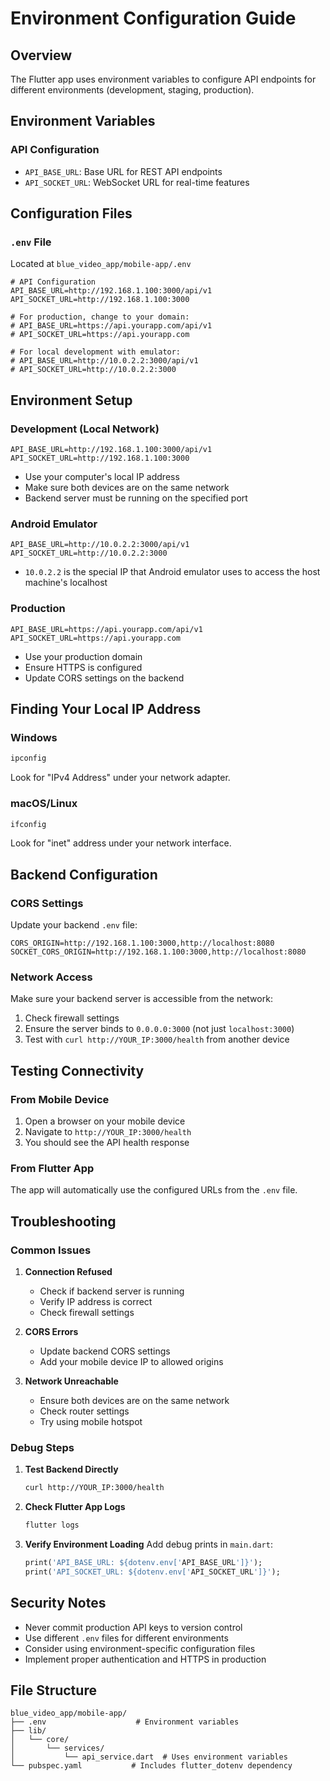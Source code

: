 # Environment Configuration Guide

## Overview
The Flutter app uses environment variables to configure API endpoints for different environments (development, staging, production).

## Environment Variables

### API Configuration
- `API_BASE_URL`: Base URL for REST API endpoints
- `API_SOCKET_URL`: WebSocket URL for real-time features

## Configuration Files

### `.env` File
Located at `blue_video_app/mobile-app/.env`

```env
# API Configuration
API_BASE_URL=http://192.168.1.100:3000/api/v1
API_SOCKET_URL=http://192.168.1.100:3000

# For production, change to your domain:
# API_BASE_URL=https://api.yourapp.com/api/v1
# API_SOCKET_URL=https://api.yourapp.com

# For local development with emulator:
# API_BASE_URL=http://10.0.2.2:3000/api/v1
# API_SOCKET_URL=http://10.0.2.2:3000
```

## Environment Setup

### Development (Local Network)
```env
API_BASE_URL=http://192.168.1.100:3000/api/v1
API_SOCKET_URL=http://192.168.1.100:3000
```
- Use your computer's local IP address
- Make sure both devices are on the same network
- Backend server must be running on the specified port

### Android Emulator
```env
API_BASE_URL=http://10.0.2.2:3000/api/v1
API_SOCKET_URL=http://10.0.2.2:3000
```
- `10.0.2.2` is the special IP that Android emulator uses to access the host machine's localhost

### Production
```env
API_BASE_URL=https://api.yourapp.com/api/v1
API_SOCKET_URL=https://api.yourapp.com
```
- Use your production domain
- Ensure HTTPS is configured
- Update CORS settings on the backend

## Finding Your Local IP Address

### Windows
```cmd
ipconfig
```
Look for "IPv4 Address" under your network adapter.

### macOS/Linux
```bash
ifconfig
```
Look for "inet" address under your network interface.

## Backend Configuration

### CORS Settings
Update your backend `.env` file:
```env
CORS_ORIGIN=http://192.168.1.100:3000,http://localhost:8080
SOCKET_CORS_ORIGIN=http://192.168.1.100:3000,http://localhost:8080
```

### Network Access
Make sure your backend server is accessible from the network:
1. Check firewall settings
2. Ensure the server binds to `0.0.0.0:3000` (not just `localhost:3000`)
3. Test with `curl http://YOUR_IP:3000/health` from another device

## Testing Connectivity

### From Mobile Device
1. Open a browser on your mobile device
2. Navigate to `http://YOUR_IP:3000/health`
3. You should see the API health response

### From Flutter App
The app will automatically use the configured URLs from the `.env` file.

## Troubleshooting

### Common Issues

1. **Connection Refused**
   - Check if backend server is running
   - Verify IP address is correct
   - Check firewall settings

2. **CORS Errors**
   - Update backend CORS settings
   - Add your mobile device IP to allowed origins

3. **Network Unreachable**
   - Ensure both devices are on the same network
   - Check router settings
   - Try using mobile hotspot

### Debug Steps

1. **Test Backend Directly**
   ```bash
   curl http://YOUR_IP:3000/health
   ```

2. **Check Flutter App Logs**
   ```bash
   flutter logs
   ```

3. **Verify Environment Loading**
   Add debug prints in `main.dart`:
   ```dart
   print('API_BASE_URL: ${dotenv.env['API_BASE_URL']}');
   print('API_SOCKET_URL: ${dotenv.env['API_SOCKET_URL']}');
   ```

## Security Notes

- Never commit production API keys to version control
- Use different `.env` files for different environments
- Consider using environment-specific configuration files
- Implement proper authentication and HTTPS in production

## File Structure
```
blue_video_app/mobile-app/
├── .env                    # Environment variables
├── lib/
│   └── core/
│       └── services/
│           └── api_service.dart  # Uses environment variables
└── pubspec.yaml           # Includes flutter_dotenv dependency
```
